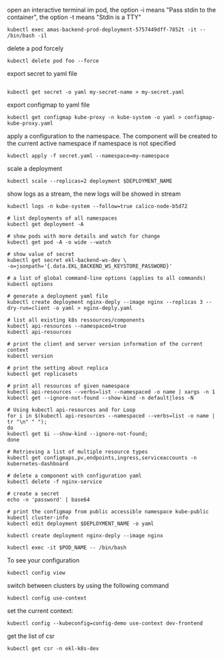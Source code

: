 open an interactive terminal im pod, the option -i means "Pass stdin to the container", the option -t means "Stdin is a TTY"
```
kubectl exec amas-backend-prod-deployment-5757449dff-7852t -it -- /bin/bash -il
```

delete a pod forcely
```
kubectl delete pod foo --force
```

export secret to yaml file
```

kubectl get secret -o yaml my-secret-name > my-secret.yaml
```

export configmap to yaml file
```
kubectl get configmap kube-proxy -n kube-system -o yaml > configmap-kube-proxy.yaml
```

apply a configuration to the namespace. The component will be created to the current active namespace if namespace is not specified
```
kubectl apply -f secret.yaml --namespace=my-namespace
```

scale a deployment
```
kubectl scale --replicas=2 deployment $DEPLOYMENT_NAME
```

show logs as a stream, the new logs will be showed in stream
```
kubectl logs -n kube-system --follow=true calico-node-b5d72
```

```
# list deployments of all namespaces
kubectl get deployment -A

# show pods with more details and watch for change
kubectl get pod -A -o wide --watch

# show value of secret
kubectl get secret ekl-backend-ws-dev \
-o=jsonpath='{.data.EKL_BACKEND_WS_KEYSTORE_PASSWORD}'

# a list of global command-line options (applies to all commands)
kubectl options

# generate a deployment yaml file
kubectl create deployment nginx-deply --image nginx --replicas 3 --dry-run=client -o yaml > nginx-deply.yaml

# list all existing k8s ressources/components
kubectl api-resources --namespaced=true
kubectl api-resources

# print the client and server version information of the current context
kubectl version

# print the setting about replica
kubectl get replicasets

# print all resources of given namespace
kubectl api-resources --verbs=list --namespaced -o name | xargs -n 1 kubectl get --ignore-not-found --show-kind -n default|less -N

# Using kubectl api-resources and for Loop
for i in $(kubectl api-resources --namespaced --verbs=list -o name | tr "\n" " ");
do
kubectl get $i --show-kind --ignore-not-found;
done

# Retrieving a list of multiple resource types
kubectl get configmaps,pv,endpoints,ingress,serviceaccounts -n kubernetes-dashboard

# delete a component with configuration yaml
kubectl delete -f nginx-service

# create a secret
echo -n 'password' | base64

# print the configmap from public accessible namespace kube-public
kubectl cluster-info
kubectl edit deployment $DEPLOYMENT_NAME -o yaml

kubectl create deployment nginx-deply --image nginx

kubectl exec -it $POD_NAME -- /bin/bash
```

To see your configuration
```
kubectl config view
```

switch between clusters by using the following command
```
kubectl config use-context
```

set the current context:
```
kubectl config --kubeconfig=config-demo use-context dev-frontend
```

get the list of csr
```
kubectl get csr -n ekl-k8s-dev
```